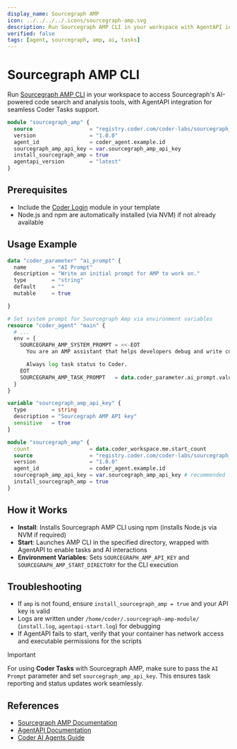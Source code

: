```yaml
---
display_name: Sourcegraph AMP
icon: ../../../../.icons/sourcegraph-amp.svg
description: Run Sourcegraph AMP CLI in your workspace with AgentAPI integration
verified: false
tags: [agent, sourcegraph, amp, ai, tasks]
---
```


# Sourcegraph AMP CLI

Run [Sourcegraph AMP CLI](https://sourcegraph.com/amp) in your workspace to access Sourcegraph's AI-powered code search and analysis tools, with AgentAPI integration for seamless Coder Tasks support.

```tf
module "sourcegraph_amp" {
  source                  = "registry.coder.com/coder-labs/sourcegraph_amp/coder"
  version                 = "1.0.0"
  agent_id                = coder_agent.example.id
  sourcegraph_amp_api_key = var.sourcegraph_amp_api_key
  install_sourcegraph_amp = true
  agentapi_version        = "latest"
}
```

## Prerequisites

- Include the [Coder Login](https://registry.coder.com/modules/coder-login/coder) module in your template
- Node.js and npm are automatically installed (via NVM) if not already available

## Usage Example

```tf
data "coder_parameter" "ai_prompt" {
  name        = "AI Prompt"
  description = "Write an initial prompt for AMP to work on."
  type        = "string"
  default     = ""
  mutable     = true

}

# Set system prompt for Sourcegraph Amp via environment variables
resource "coder_agent" "main" {
  # ...
  env = {
    SOURCEGRAPH_AMP_SYSTEM_PROMPT = <<-EOT
      You are an AMP assistant that helps developers debug and write code efficiently.

      Always log task status to Coder.
    EOT
    SOURCEGRAPH_AMP_TASK_PROMPT   = data.coder_parameter.ai_prompt.value
  }
}

variable "sourcegraph_amp_api_key" {
  type        = string
  description = "Sourcegraph AMP API key"
  sensitive   = true
}

module "sourcegraph_amp" {
  count                   = data.coder_workspace.me.start_count
  source                  = "registry.coder.com/coder-labs/sourcegraph_amp/coder"
  version                 = "1.0.0"
  agent_id                = coder_agent.example.id
  sourcegraph_amp_api_key = var.sourcegraph_amp_api_key # recommended for authenticated usage
  install_sourcegraph_amp = true
}
```

## How it Works

- **Install**: Installs Sourcegraph AMP CLI using npm (installs Node.js via NVM if required)
- **Start**: Launches AMP CLI in the specified directory, wrapped with AgentAPI to enable tasks and AI interactions
- **Environment Variables**: Sets `SOURCEGRAPH_AMP_API_KEY` and `SOURCEGRAPH_AMP_START_DIRECTORY` for the CLI execution

## Troubleshooting

- If `amp` is not found, ensure `install_sourcegraph_amp = true` and your API key is valid
- Logs are written under `/home/coder/.sourcegraph-amp-module/` (`install.log`, `agentapi-start.log`) for debugging
- If AgentAPI fails to start, verify that your container has network access and executable permissions for the scripts

> [!IMPORTANT]
> For using **Coder Tasks** with Sourcegraph AMP, make sure to pass the `AI Prompt` parameter and set `sourcegraph_amp_api_key`.
> This ensures task reporting and status updates work seamlessly.

## References

- [Sourcegraph AMP Documentation](https://ampcode.com/manual)
- [AgentAPI Documentation](https://github.com/coder/agentapi)
- [Coder AI Agents Guide](https://coder.com/docs/tutorials/ai-agents)
